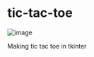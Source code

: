 # tic-tac-toe

![image](https://github.com/Zyad205/tic-tac-toe/assets/131090593/acb067aa-6b82-4e40-8ea1-f966ba699c43)


Making tic tac toe in tkinter
